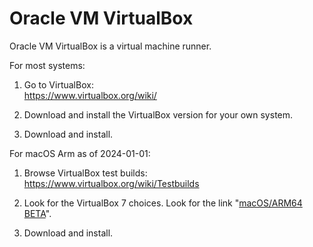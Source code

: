 # Oracle VM VirtualBox

Oracle VM VirtualBox is a virtual machine runner.

For most systems:

1. Go to VirtualBox:<br>https://www.virtualbox.org/wiki/

2. Download and install the VirtualBox version for your own system.

3. Download and install.

For macOS Arm as of 2024-01-01:

1. Browse VirtualBox test builds:<br>https://www.virtualbox.org/wiki/Testbuilds

2. Look for the VirtualBox 7 choices. Look for the link "[macOS/ARM64 BETA](https://www.virtualbox.org/download/testcase/VirtualBox-7.0.13_BETA4-160845-macOSArm64.dmg)". 

3. Download and install.
